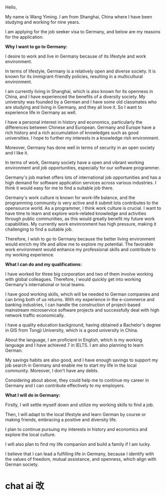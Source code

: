 Hello, 

My name is Wang Yiming. I am from Shanghai, China where I have been studying and working for nine years. 

I am applying for the  job seeker visa to Germany, and below are my reasons for the application.

**Why I want to go to Germany:**

I desire to work and live in Germany because of its lifestyle and work environment.

In terms of lifestyle, Germany is a relatively open and diverse society. It is known for its immigrant-friendly policies, resulting in a multicultural environment.

I am currently living in Shanghai, which is also known for its openness in China, and I have experienced the benefits of a diversity society. My university was founded by a German and I have some old classmates who are studying and living in Germany, and they all love it. So I want to experience life in Germany as well.

I have a personal interest in history and economics, particularly the differences between Chinese and European. Germany and Europe have a rich history and a rich accumulation of knowledges such as good universities.  I hope to further my interests in a knowledge rish environment.

Moreover, Germany has done well in terms of security in an open society and I like it.

In terms of work, Germany society have a open and vibrant working environment and job opportunities, especially for our software programmer.

Germany's job market offers lots of international job opportunities and has a high demand for software application services across various industries. I think it would easy for me to find a suitable job there.

Germany's work culture is known for work-life balance, and the programming community is very active and it submit lots contributes to the opensource world. As a programmer, I think work culture is crucial. I want to have time to learn and explore work-related knowledge and activities through public communities, as this would greatly benefit my future work capabilities. My currently work envinronment has high pressure, making it challenging to find a suitable job.

Therefore, I wish to go to Germany because the better living environment would enrich my life and allow me to explore my potential. The favorable work environment would enhance my professional skills and contribute to my working experience.



**What I can do and my qualifications:**

I have worked for three big corporation and two of them involve working with global colleagues. Therefore, I would quickly get into working Germany's international or local teams.

I have good working skills, which will be needed to German companies and can bring both of us returns. With my experience in the e-commerce and banking industries, I can handle the construction of project-based mainstream microservice software projects and successfully deal with high network traffic economically.

I have a quality education background, having obtained a Bachelor's degree in GIS from Tongji University, which is a good university in China. 

About the language, I am proficient in English, which is my working language and I have achieved 7 in IELTS. I am also planning to learn German.

My savings habits are also good, and I have enough savings to support my job search in Germany and enable me to start my life in the local community. Moreover, I don't have any debts.

Considering about above, they could help me to continue my career in Germany and I can contribute effectively to my employers.



**What I will do in Germany:**

Firstly, I will settle myself down and utilize my working skills to find a job.

Then, I will adapt to the local lifestyle and learn German by course or making friends, embracing a positive and diversity life. 

I plan to continue pursuing my interests in history and economics and explore the local culture.

I will also plan to find my life companion and build a family if I am lucky.

I believe that I can lead a fulfilling life in Germany, because I identify with the values of freedom, mutual assistance, and openness, which align with German society.







# chat ai 改

